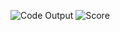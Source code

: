![Code Output](https://user-images.githubusercontent.com/49789953/126201362-ff939f1b-dd17-4667-abe3-ee135fd4e192.PNG)
![Score](https://user-images.githubusercontent.com/49789953/126201363-19927d1d-533f-4851-9315-7de15f485179.PNG)
